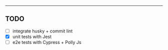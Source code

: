 
---
## TODO
- [ ] integrate husky + commit lint
- [x] unit tests with Jest
- [ ] e2e tests with Cypress + Polly Js
